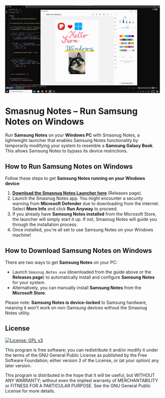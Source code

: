![Samsung Notes running under Windows](images/notes-screen.png)

# Smasnug Notes – Run Samsung Notes on Windows

Run **Samsung Notes** on your **Windows PC** with Smasnug Notes, a lightweight launcher that enables Samsung Notes functionality by temporarily modifying your system to resemble a **Samsung Galaxy Book**. This allows Samsung Notes to bypass its device restrictions.

## How to Run Samsung Notes on Windows

Follow these steps to get **Samsung Notes running on your Windows device**:

1. **[Download the Smasnug Notes Launcher here](https://github.com/kubaracek/Smasnug-Notes/releases/download/v0.0.8/Smasnug.Notes.exe)** (Releases page).
2. Launch the Smasnug Notes app. You might encounter a security warning from **Microsoft Defender** due to downloading from the internet. Select **More Info** and click **Run Anyway** to proceed.
3. If you already have **Samsung Notes installed** from the Microsoft Store, the launcher will simply start it up. If not, Smasnug Notes will guide you through the installation process.
4. Once installed, you're all set to use Samsung Notes on your Windows machine!

## How to Download Samsung Notes on Windows

There are two ways to get **Samsung Notes** on your PC:

- Launch `Smasnug.Notes.exe` (downloaded from the guide above or the **Releases page**) to automatically install and configure **Samsung Notes** for your system.
- Alternatively, you can manually install **Samsung Notes** from the **Microsoft Store**.

Please note: **Samsung Notes is device-locked** to Samsung hardware, meaning it won't work on non-Samsung devices without the Smasnug Notes utility.


## License
[![License: GPL v3](https://img.shields.io/badge/License-GPLv3-blue.svg)](https://www.gnu.org/licenses/gpl-3.0)

This program is free software; you can redistribute it and/or
modify it under the terms of the GNU General Public License
as published by the Free Software Foundation; either version 2
of the License, or (at your option) any later version.

This program is distributed in the hope that it will be useful,
but WITHOUT ANY WARRANTY; without even the implied warranty of
MERCHANTABILITY or FITNESS FOR A PARTICULAR PURPOSE.  See the
GNU General Public License for more details.